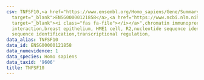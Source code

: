 ```yaml
---
csv: TNFSF10,<a href="https://www.ensembl.org/Homo_sapiens/Gene/Summary?db=core;g=ENSG00000121858"
  target="_blank">ENSG00000121858</a>,<a href="https://www.ncbi.nlm.nih.gov/pubmed/22863008"
  target="_blank"><i class="fas fa-file"></i></a>",chromatin immunoprecipitation assay,direct
  interaction,breast epithelium, HME1 cell, R2,nucleotide sequence identification,nucleotide
  sequence identification,transcriptional regulation,
data_alias: TNFSF10
data_id: ENSG00000121858
data_numevidence: 1
data_species: Homo sapiens
data_taxid: '9606'
title: TNFSF10
---
```


